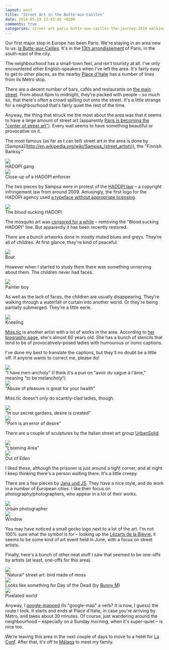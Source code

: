 ```yaml
---
layout: post
title: "Street Art in the Butte-aux-Cailles"
date: 2014-05-19 12:43:05 +0200
comments: true
categories: street-art paris butte-aux-cailles the-journey-2014 walking-tour sampsa miss-tic urbansolid janaundjs
---
```


Our first major stop in Europe has been Paris. We're staying in an area new to us: [la Butte-aux-Cailles](http://en.wikipedia.org/wiki/Butte-aux-Cailles). It's in the [13th arrondissement](http://en.wikipedia.org/wiki/13th_arrondissement_of_Paris) of Paris, in the south-east of the city. 

The neighbourhood has a small-town feel, and isn't touristy at all. I've only encountered other English-speakers when I've left the area. It's fairly easy to get to other places, as the nearby [Place d'Italie](http://en.wikipedia.org/wiki/Place_d'Italie) has a number of lines from its Métro stop.

There are a decent number of bars, cafés and restaurants on [the main street](https://www.google.com/maps/place/Rue+de+la+Butte+aux+Cailles/@48.8277143,2.3498739,17z/data=!3m1!4b1!4m2!3m1!1s0x47e67190f05e1315:0x4771112c8d0bf60b). From about 6pm to midnight, they're packed with people – so much so, that there's often a crowd spilling out onto the street. It's a little strange for a neighbourhood that's fairly quiet the rest of the time.

Anyway, the thing that struck me the most about the area was that it seems to have a large amount of street art (apparently [Paris is becoming the "center of street art"](http://www.bloomberg.com/news/2014-03-26/how-overprotective-paris-became-the-center-of-street-art-.html)). Every wall seems to have something beautiful or provocative on it. 

The most famous (as far as I can tell) street art in the area is done by [Sampsa](http://en.wikipedia.org/wiki/Sampsa_(street_artist\)), the "Finnish Banksy."

<div class="img">
  <img src="/images/the-journey/paris/butte-art/hadopi-2.jpg">
  <div class="alt">HADOPI gang</div>
</div>

<div class="img">
  <img src="/images/the-journey/paris/butte-art/hadopi.jpg">
  <div class="alt">Close-up of a HADOPI enforcer</div>
</div>

The two pieces by Sampsa were in protest of the [HADOPI law](http://en.wikipedia.org/wiki/HADOPI_law) – a copyright infringement law from around 2009. Amusingly, the first logo for the HADOPI agency used [a typeface without appropriate licensing](http://www.telegraph.co.uk/news/worldnews/europe/france/6974249/Anti-piracy-agencys-logo-broke-copyright.html).

<div class="img">
  <img src="/images/the-journey/paris/butte-art/blood-sucking.jpg">
  <div class="alt">The blood sucking HADOPI</div>
</div>

The mosquito art was [censored for a while](http://motherboard.vice.com/blog/paris-censored-anti-copyright-street-art) – removing the "Blood sucking HADOPI" line. But apparently it has been recently restored.

There are a bunch artworks done in mostly muted blues and greys. They're all of children. At first glance, they're kind of peaceful.

<div class="img">
  <img src="/images/the-journey/paris/butte-art/boat.jpg">
  <div class="alt">Boat</div>
</div>

However when I started to study them there was something unnerving about them. The children never had faces. 

<div class="img">
  <img src="/images/the-journey/paris/butte-art/boy.jpg">
  <div class="alt">Painter boy</div>
</div>

As well as the lack of faces, the children are usually disappearing. They're walking through a waterfall or curtain into another world. Or they're being partially submerged. They're a little eerie.

<div class="img">
  <img src="/images/the-journey/paris/butte-art/kneel.jpg">
  <div class="alt">Kneeling</div>
</div>

[Miss.tic](http://www.missticinparis.com/) is another artist with a lot of works in the area. According to [her biography page](http://www.missticinparis.com/misstic_biographie.html), she's almost 60 years old. She has a bunch of stencils that tend to be of provocatively-posed ladies with humourous or ironic captions.

I've done my best to translate the captions, but they'll no doubt be a little off. If anyone wants to correct me, please do!

<div class="img">
  <img src="/images/the-journey/paris/butte-art/miss-tic1.jpg">
  <div class="alt">"I have men-ancholy" (I think it's a pun on "avoir du vague à l'âme," meaning "to be melancholy")</div>
</div>

<div class="img">
  <img src="/images/the-journey/paris/butte-art/miss-tic2.jpg">
  <div class="alt">"Abuse of pleasure is great for your health"</div>
</div>

Miss.tic doesn't only do scantily-clad ladies, though.

<div class="img">
  <img src="/images/the-journey/paris/butte-art/miss-tic3.jpg">
  <div class="alt">"In our secret gardens, desire is created"</div>
</div>

<div class="img">
  <img src="/images/the-journey/paris/butte-art/miss-tic4.jpg">
  <div class="alt">"Porn is an error of desire"</div>
</div>


There are a couple of sculptures by the Italian street art group [UrbanSolid](http://www.urbansolid.org/).

<div class="img">
  <img src="/images/the-journey/paris/butte-art/ears.jpg">
  <div class="alt">"Listening Area"</div>
</div>

<div class="img">
  <img src="/images/the-journey/paris/butte-art/sculpture-prison.jpg">
  <div class="alt">Out of Eden</div>
</div>

I liked these, although the prisoner is just around a tight corner, and at night I keep thinking there's a person waiting there. It's a little creepy.

There are a few pieces by [Jana und JS](http://www.janaundjs.com/). They have a nice style, and do work in a number of European cities. I like their focus on photography/photographers, who appear in a lot of their works.

<div class="img">
  <img src="/images/the-journey/paris/butte-art/photo.jpg">
  <div class="alt">Urban photographer</div>
</div>

<div class="img">
  <img src="/images/the-journey/paris/butte-art/window.jpg">
  <div class="alt">Window</div>
</div>

You may have noticed a small gecko logo next to a lot of the art. I'm not 100% sure what the symbol is for – looking up the [Lézarts de la Bièvre](http://www.lezarts-bievre.com/), it seems to be some kind of art event held in June, with a focus on street artists.

Finally, here's a bunch of other neat stuff I saw that seemed to be one-offs by artists (at least, one-offs for this area).

<div class="img">
  <img src="/images/the-journey/paris/butte-art/moss-bird.jpg">
  <div class="alt">"Natural" street art: bird made of moss</div>
</div>

<div class="img">
  <img src="/images/the-journey/paris/butte-art/skeleton.jpg">
  <div class="alt">Looks like something for Day of the Dead (by <a href="http://www.bunnym.com/">Bunny M</a>)</div>
</div>

<div class="img">
  <img src="/images/the-journey/paris/butte-art/world.jpg">
  <div class="alt">Pixelated world</div>
</div>

Anyway, I [google-mapped](https://www.google.com/maps/dir/48.8310625,2.3552585/48.8280933,2.3526657/48.8266199,2.3479307/48.8290213,2.3478663/48.8288321,2.3507471/48.8310907,2.3552156/@48.8292438,2.3512191,17z/data=!4m8!4m7!1m0!1m0!1m0!1m0!1m0!1m0!3e2) (Is "google-map" a verb? It is now, I guess) the route I took. It starts and ends at Place d'Italie, in case you're arriving by Métro, and takes about 30 minutes. Of course, just wandering around the neighbourhood – especially on a Sunday morning, when it's super-quiet – is nice too.

We're leaving this area in the next couple of days to move to a hotel for [La Conf](http://2014.la-conf.org/). After that, it's off to [Málaga](http://en.wikipedia.org/wiki/M%C3%A1laga) to meet my family.